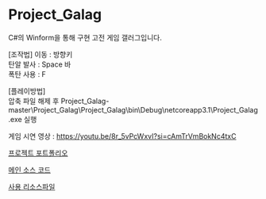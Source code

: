 # Project_Galag

C#의 Winform을 통해 구현 고전 게임 갤러그입니다.

[조작법]
이동 : 방향키  
탄알 발사 : Space 바  
폭탄 사용 : F  

[플레이방법]  
압축 파일 해제 후 Project_Galag-master\Project_Galag\Project_Galag\bin\Debug\netcoreapp3.1\Project_Galag.exe 실행  
  
  
  
게임 시연 영상 : https://youtu.be/8r_5vPcWxvI?si=cAmTrVmBokNc4txC

[프로젝트 포트폴리오](https://docs.google.com/viewer?url=https://github.com/Seon-dongun/Project_Galag/raw/master/프로젝트_포트폴리오.pdf)

[메인 소스 코드](https://github.com/Seon-dongun/Project_Galag/blob/master/Project_Galag/Form1.cs)

[사용 리소스파일](https://github.com/Seon-dongun/Project_Galag/blob/master/Project_Galag/Project_Galag/bin/Debug/netcoreapp3.1/C%23%20리소스파일)
